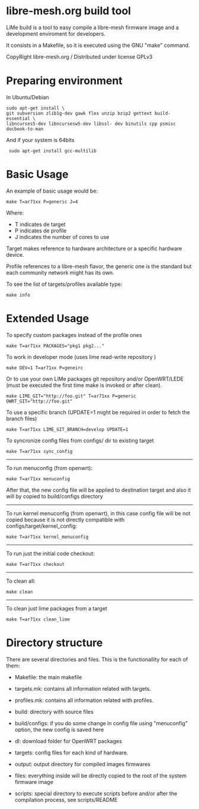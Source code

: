 libre-mesh.org build tool
=====================
LiMe build is a tool to easy compile a libre-mesh firmware image and a development enviroment for developers.

It consists in a Makefile, so it is executed using the GNU "make" command.

CopyRight libre-mesh.org / Distributed under license GPLv3

Preparing environment
===================
In Ubuntu/Debian 

    sudo apt-get install \
    git subversion zlib1g-dev gawk flex unzip bzip2 gettext build-essential \
    libncurses5-dev libncursesw5-dev libssl- dev binutils cpp psmisc docbook-to-man

And if your system is 64bits

     sudo apt-get install gcc-multilib


Basic  Usage
==========
An example of basic usage would be:

    make T=ar71xx P=generic J=4

Where:

* T indicates de target
* P indicates de profile
* J indicates the number of cores to use  

Target makes reference to hardware architecture or a specific hardware device. 

Profile references to a libre-mesh flavor, the generic one is the standard but each community network might has its own.

To see the list of targets/profiles available type:

    make info

Extended  Usage
==============
To specify custom packages instead of the profile ones

    make T=ar71xx PACKAGES="pkg1 pkg2..."

To work in developer mode (uses lime read-write repository )

    make DEV=1 T=ar71xx P=geneirc

Or to use your own LiMe packages git repository and/or OpenWRT/LEDE (must be executed the first time make is invoked or after clean).

    make LIME_GIT="http://foo.git" T=ar71xx P=generic OWRT_GIT="http://foo.git"

To use a specific branch (UPDATE=1 might be required in order to fetch the branch files)

    make T=ar71xx LIME_GIT_BRANCH=develop UPDATE=1


To syncronize config files from configs/ dir to existing target

    make T=ar71xx sync_config

------------------------------------------
To run menuconfig (from openwrt):

    make T=ar71xx menuconfig

After that, the new config file will be applied to destination target and also it will by copied to build/configs directory

------------------------------------------
To run kernel menuconfig (from openwrt), in this case config file will be not copied because it is not directly compatible with configs/target/kernel_config:

    make T=ar71xx kernel_menuconfig

------------------------------------------
To run just the initial code checkout:

    make T=ar71xx checkout


------------------------------------------
To clean all:

    make clean

------------------------------------------
To clean just lime packages from a target

    make T=ar71xx clean_lime


 Directory structure
================
There are several directories and files. This is the functionallity for each of them:

* Makefile: the main makefile

* targets.mk: contains all information related with targets.

* profiles.mk: contains all information related with profiles.

* build: directory with source files

* build/configs: if you do some change in config file using "menuconfig" option, the new config is saved here

* dl: download folder for OpenWRT packages

* targets: config files for each kind of hardware. 

* output: output directory for compiled images firmwares

* files: everything inside will be directly copied to the root of the system firmware image

* scripts: special directory to execute scripts before and/or after the compilation process, see scripts/README
